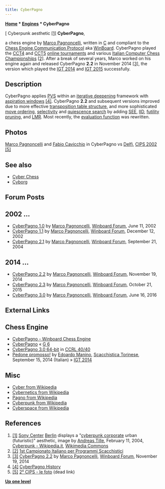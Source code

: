 ```yaml
---
title: CyberPagno
---
```

**[Home](Home "Home") * [Engines](Engines "Engines") * CyberPagno**

\[ Cyberpunk aesthetic <a id="cite-note-1" href="#cite-ref-1">[1]</a>
**CyberPagno**,

a chess engine by [Marco Pagnoncelli](Marco_Pagnoncelli "Marco Pagnoncelli"), written in [C](C "C") and compliant to the [Chess Engine Communication Protocol](Chess_Engine_Communication_Protocol "Chess Engine Communication Protocol") aka [WinBoard](WinBoard "WinBoard").
CyberPagno played the [CCT4](CCT4 "CCT4") and [CCT5](CCT5 "CCT5") [online tournaments](Tournaments_and_Matches#online "Tournaments and Matches") and various [Italian Computer Chess Championships](Italian_Computer_Chess_Championship "Italian Computer Chess Championship") <a id="cite-note-2" href="#cite-ref-2">[2]</a>.
After a break of several years, Marco worked on his engine again and released CyberPagno **2.2** in November 2014 <a id="cite-note-3" href="#cite-ref-3">[3]</a>, the version which played the [IGT 2014](IGT_2014 "IGT 2014") and [IGT 2015](IGT_2015 "IGT 2015") successfully.

## Description

CyberPagno applies [PVS](Principal_Variation_Search "Principal Variation Search") within an [iterative deepening](Iterative_Deepening "Iterative Deepening") framework with [aspiration windows](Aspiration_Windows "Aspiration Windows") <a id="cite-note-4" href="#cite-ref-4">[4]</a>.
CyberPagno **2.2** and subsequent versions improved due to more effective [transposition table structure](Transposition_Table "Transposition Table"), and more sophisticated [move ordering](Move_Ordering "Move Ordering"), [selectivity](Selectivity "Selectivity") and [quiescence search](Quiescence_Search "Quiescence Search") by adding [SEE](Static_Exchange_Evaluation "Static Exchange Evaluation"), [IID](Internal_Iterative_Deepening "Internal Iterative Deepening"), [futility pruning](Futility_Pruning "Futility Pruning"), and [LMR](Late_Move_Reductions "Late Move Reductions"). Most recently, the [evaluation function](Evaluation_Function "Evaluation Function") was rewritten.

## Photos

[](File:Marco-fabio.jpg)
[Marco Pagnoncelli](Marco_Pagnoncelli "Marco Pagnoncelli") and [Fabio Cavicchio](Fabio_Cavicchio "Fabio Cavicchio") in CyberPagno vs [Delfi](Delfi "Delfi"), [CIPS 2002](CIPS_2002 "CIPS 2002") <a id="cite-note-5" href="#cite-ref-5">[5]</a>

## See also

- [Cyber Chess](Cyber_Chess "Cyber Chess")
- [Cyborg](Cyborg "Cyborg")

## Forum Posts

## 2002 ...

- [CyberPagno 1.0](http://www.open-aurec.com/wbforum/viewtopic.php?f=18&t=37693) by [Marco Pagnoncelli](Marco_Pagnoncelli "Marco Pagnoncelli"), [Winboard Forum](Computer_Chess_Forums "Computer Chess Forums"), June 11, 2002
- [CyberPagno 1.1](http://www.open-aurec.com/wbforum/viewtopic.php?f=18&t=40280) by [Marco Pagnoncelli](Marco_Pagnoncelli "Marco Pagnoncelli"), [Winboard Forum](Computer_Chess_Forums "Computer Chess Forums"), December 12, 2002
- [CyberPagno 2.1](http://www.open-aurec.com/wbforum/viewtopic.php?f=18&t=48999) by [Marco Pagnoncelli](Marco_Pagnoncelli "Marco Pagnoncelli"), [Winboard Forum](Computer_Chess_Forums "Computer Chess Forums"), September 21, 2004

## 2014 ...

- [CyberPagno 2.2](http://www.open-aurec.com/wbforum/viewtopic.php?f=2&t=53297) by [Marco Pagnoncelli](Marco_Pagnoncelli "Marco Pagnoncelli"), [Winboard Forum](Computer_Chess_Forums "Computer Chess Forums"), November 19, 2014
- [CyberPagno 2.3](http://www.open-aurec.com/wbforum/viewtopic.php?f=2&t=53535) by [Marco Pagnoncelli](Marco_Pagnoncelli "Marco Pagnoncelli"), [Winboard Forum](Computer_Chess_Forums "Computer Chess Forums"), October 21, 2015
- [CyberPagno 3.0](http://www.open-aurec.com/wbforum/viewtopic.php?f=2&t=53698) by [Marco Pagnoncelli](Marco_Pagnoncelli "Marco Pagnoncelli"), [Winboard Forum](Computer_Chess_Forums "Computer Chess Forums"), June 16, 2016

## External Links

## Chess Engine

- [CyberPagno - Winboard Chess Engine](http://cyberpagno.altervista.org/index.htm)
- [CyberPagno](http://www.g-sei.org/cyberpagno/) « [G 6](G_6 "G 6")
- [CyberPagno 3.0 64-bit](https://ccrl.chessdom.com/ccrl/4040/cgi/engine_details.cgi?print=Details&each_game=1&eng=CyberPagno%203.0%2064-bit) in [CCRL 40/40](CCRL "CCRL")
- [Pedone promosso!](https://www.scacchisticatorinese.it/portale/scacchi-e-computer/324-pedone-promosso) by [Edoardo Manino](Edoardo_Manino "Edoardo Manino"), [Scacchistica Torinese](https://www.scacchisticatorinese.it/portale/), September 15, 2014 (Italian) » [IGT 2014](IGT_2014 "IGT 2014")

## Misc

- [Cyber from Wikipedia](https://en.wikipedia.org/wiki/Cyber)
- [Cybernetics from Wikipedia](https://en.wikipedia.org/wiki/Cybernetics)
- [Pagno from Wikipedia](https://en.wikipedia.org/wiki/Pagno)
- [Cyberpunk from Wikipedia](https://en.wikipedia.org/wiki/Cyberpunk)
- [Cyberspace from Wikipedia](https://en.wikipedia.org/wiki/Cyberspace)

## References

1. <a id="cite-ref-1" href="#cite-note-1">[1]</a> [Sony Center](https://en.wikipedia.org/wiki/Sony_Center) [Berlin](https://en.wikipedia.org/wiki/Berlin) displays a "[cyberpunk corporate](https://en.wikipedia.org/wiki/Cyberpunk) urban (futuristic)" aesthetic, image by [Andreas Tille](https://commons.wikimedia.org/wiki/User:Tillea), February 11, 2004, [Cyberpunk - Wikipedia.it](https://it.wikipedia.org/wiki/Cyberpunk), [Wikimedia Commons](https://en.wikipedia.org/wiki/Wikimedia_Commons)
1. <a id="cite-ref-2" href="#cite-note-2">[2]</a> [1st Campionato Italiano per Programmi Scacchistici](http://www.g-sei.org/partite-8/)
1. <a id="cite-ref-3" href="#cite-note-3">[3]</a> [CyberPagno 2.2](http://www.open-aurec.com/wbforum/viewtopic.php?f=2&t=53297) by [Marco Pagnoncelli](Marco_Pagnoncelli "Marco Pagnoncelli"), [Winboard Forum](Computer_Chess_Forums "Computer Chess Forums"), November 19, 2014
1. <a id="cite-ref-4" href="#cite-note-4">[4]</a> [CyberPagno History](http://cyberpagno.altervista.org/cyberpagno.htm)
1. <a id="cite-ref-5" href="#cite-note-5">[5]</a> [2° CIPS - le foto](http://www.gsei.org/ita/tornei/cips2foto.html) (dead link)

**[Up one level](Engines "Engines")**

